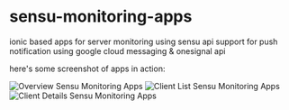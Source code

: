 # sensu-monitoring-apps
ionic based apps for server monitoring using sensu api support for push notification using google cloud messaging & onesignal api

here's some screenshot of apps in action:

![Overview Sensu Monitoring Apps](http://i.imgur.com/oz4rNt9.png)
![Client List Sensu Monitoring Apps](http://i.imgur.com/4XCH1L7.png)
![Client Details Sensu Monitoring Apps](http://i.imgur.com/1XbCwKm.png)

